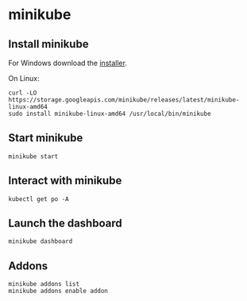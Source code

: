 # minikube

## Install minikube

For Windows download the [installer](https://storage.googleapis.com/minikube/releases/latest/minikube-installer.exe).

On Linux:

```shell
curl -LO https://storage.googleapis.com/minikube/releases/latest/minikube-linux-amd64
sudo install minikube-linux-amd64 /usr/local/bin/minikube
```

## Start minikube

```shell
minikube start
```

## Interact with minikube

```shell
kubectl get po -A
```

## Launch the dashboard

```shell
minikube dashboard
```

## Addons

```shell
minikube addons list
minikube addons enable addon
```

